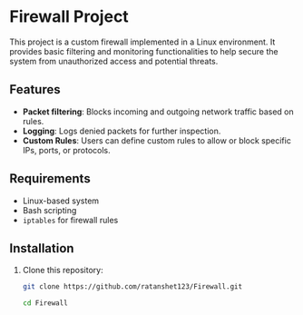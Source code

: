 # Firewall Project

This project is a custom firewall implemented in a Linux environment. It provides basic filtering and monitoring functionalities to help secure the system from unauthorized access and potential threats.

## Features

- **Packet filtering**: Blocks incoming and outgoing network traffic based on rules.
- **Logging**: Logs denied packets for further inspection.
- **Custom Rules**: Users can define custom rules to allow or block specific IPs, ports, or protocols.

## Requirements

- Linux-based system
- Bash scripting
- `iptables` for firewall rules

## Installation

1. Clone this repository:
   ```bash
   git clone https://github.com/ratanshet123/Firewall.git

   cd Firewall

   
